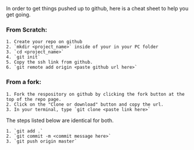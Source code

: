 In order to get things pushed up to github, here is a cheat sheet to help you get going.

### From Scratch:
    1. Create your repo on github
    2. `mkdir <project_name>` inside of your in your PC folder
    3. `cd <project_name>`
    4. `git init`
    5. Copy the ssh link from github.
    6. `git remote add origin <paste github url here>`

### From a fork:
    1. Fork the respository on github by clicking the fork button at the top of the repo page.
    2. Click on the "Clone or download" button and copy the url.
    3. In your terminal, type `git clone <paste link here>`

The steps listed below are identical for both.

    1. `git add .`
    2. `git commit -m <commit message here>`
    3. `git push origin master`